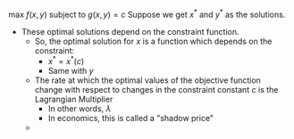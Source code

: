 $\text{max }f(x,y) \text{ subject to }g(x,y)=c$
Suppose we get $x^*$ and $y^*$ as the solutions.
- These optimal solutions depend on the constraint function.
	- So, the optimal solution for $x$ is a function which depends on the constraint:
		- $x^*=x^*(c)$
		- Same with $y$
	- The rate at which the optimal values of the objective function change with respect to changes in the constraint constant $c$ is the Lagrangian Multiplier
		- In other words, $\lambda$
		- In economics, this is called a "shadow price"
	- 